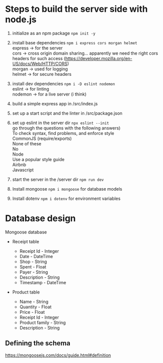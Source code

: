 # Steps to build the server side with node.js

1) initialize as an npm package `npm init -y`

2) install base dependencies `npm i express cors morgan helmet`  
express -> for the server  
cors -> cross origin domain sharing... apparently we need the right cors headers for such access (https://developer.mozilla.org/en-US/docs/Web/HTTP/CORS)  
morgan -> used for logging  
helmet -> for secure headers  

3) install dev dependencies `npm i -D eslint nodemon`  
eslint -> for linting  
nodemon -> for a live server (i think)

4) build a simple express app in /src/index.js

5) set up a start script and the linter in /src/package.json

6) set up eslint in the server dir `npx eslint --init`  
go through the questions with the following answers)  
To check syntax, find problems, and enforce style  
CommonJS (require/exports)  
None of these  
No  
Node  
Use a popular style guide  
Airbnb  
Javascript

7) start the server in the /server dir `npm run dev`

8) Install mongoose `npm i mongoose` for database models

9) Install dotenv `npm i dotenv` for environment variables

# Database design

Mongoose database

- Receipt table
  - Receipt Id - Integer
  - Date - DateTime
  - Shop - String
  - Spent - Float
  - Payer - String
  - Description - String
  - Timestamp - DateTime

- Product table
  - Name - String
  - Quantity - Float
  - Price - Float
  - Receipt Id - Integer
  - Product family - String
  - Description - String

## Defining the schema

https://mongoosejs.com/docs/guide.html#definition